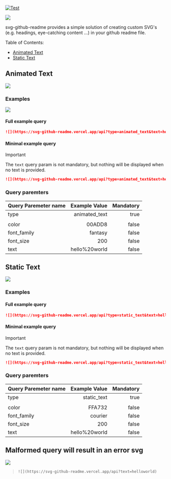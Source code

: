 [![Test](https://github.com/lmllrjr/svg-github-readme/actions/workflows/test.yaml/badge.svg)](https://github.com/lmllrjr/svg-github-readme/actions/workflows/test.yaml)

![](https://svg-github-readme.vercel.app/api?type=static_text&color=46C2CB&font_size=100&text=svg-github-readme%20📰)

svg-github-readme provides a simple solution of creating custom SVG's (e.g. headings, eye-catching content ...) in your github readme file.

Table of Contents:  
 * [Animated Text](#animated-text)
 * [Static Text](#static-text)

## Animated Text
![](https://svg-github-readme.vercel.app/api?type=animated_text&text=Animated%20Text&color=FF90BC&font_size=25&font_family=Open%20Sans)
### Examples
![](https://svg-github-readme.vercel.app/api?type=animated_text&text=%23%23%20Animated%20Text&color=7ED7C1&font_size=50&font_family=Open%20Sans)

#### Full example query
```markdown
![](https://svg-github-readme.vercel.app/api?type=animated_text&text=helloworld&color=161A30&font_size=100&font_family=Arial)
```

#### Minimal example query
> [!IMPORTANT]
> The `text` query param is not mandatory, but nothing will be displayed when no text is provided.

```markdown
![](https://svg-github-readme.vercel.app/api?type=animated_text&text=helloworld)
```

### Query paremters
| Query Paremeter name | Example Value | Mandatory |
|----------------------|--------------:|----------:|
| type                 | animated_text | true      |
|                      |               |           |
| color                |        00ADD8 | false     |
| font_family          |       fantasy | false     |
| font_size            |           200 | false     |
| text                 | hello%20world | false     |

## Static Text
![](https://svg-github-readme.vercel.app/api?type=static_text&text=Static%20Text&color=FFA732&font_size=25&font_family=Open%20Sans)
### Examples
#### Full example query
```markdown
![](https://svg-github-readme.vercel.app/api?type=static_text&text=helloworld&color=FFA732&font_size=100&font_family=Courier)
```

#### Minimal example query
> [!IMPORTANT]
> The `text` query param is not mandatory, but nothing will be displayed when no text is provided.

```markdown
![](https://svg-github-readme.vercel.app/api?type=static_text&text=helloworld)
```

### Query paremters
| Query Paremeter name | Example Value | Mandatory |
|----------------------|--------------:|----------:|
| type                 | static_text   | true      |
|                      |               |           |
| color                |        FFA732 | false     |
| font_family          |       courier | false     |
| font_size            |           200 | false     |
| text                 | hello%20world | false     |

## Malformed query will result in an error svg
![](https://svg-github-readme.vercel.app/api?text=helloworld)

> `![](https://svg-github-readme.vercel.app/api?text=helloworld)`
